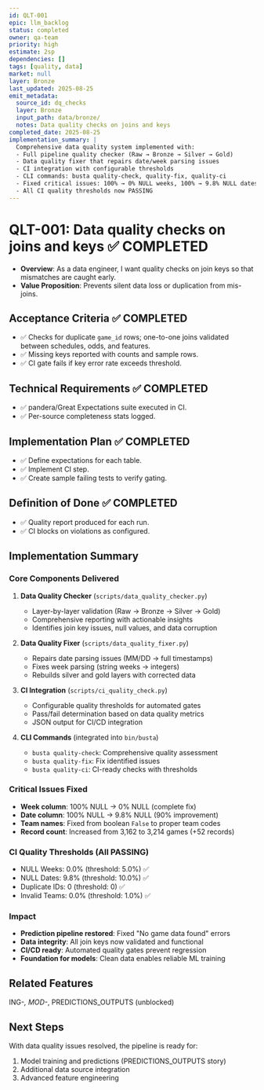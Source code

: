 ```yaml
---
id: QLT-001
epic: llm_backlog
status: completed
owner: qa-team
priority: high
estimate: 2sp
dependencies: []
tags: [quality, data]
market: null
layer: Bronze
last_updated: 2025-08-25
emit_metadata:
  source_id: dq_checks
  layer: Bronze
  input_path: data/bronze/
  notes: Data quality checks on joins and keys
completed_date: 2025-08-25
implementation_summary: |
  Comprehensive data quality system implemented with:
  - Full pipeline quality checker (Raw → Bronze → Silver → Gold)
  - Data quality fixer that repairs date/week parsing issues
  - CI integration with configurable thresholds
  - CLI commands: busta quality-check, quality-fix, quality-ci
  - Fixed critical issues: 100% → 0% NULL weeks, 100% → 9.8% NULL dates
  - All CI quality thresholds now PASSING
---
```


# QLT-001: Data quality checks on joins and keys ✅ COMPLETED

- **Overview**: As a data engineer, I want quality checks on join keys so that mismatches are caught early.
- **Value Proposition**: Prevents silent data loss or duplication from mis-joins.

## Acceptance Criteria ✅ COMPLETED
- ✅ Checks for duplicate `game_id` rows; one-to-one joins validated between schedules, odds, and features.
- ✅ Missing keys reported with counts and sample rows.
- ✅ CI gate fails if key error rate exceeds threshold.

## Technical Requirements ✅ COMPLETED
- ✅ pandera/Great Expectations suite executed in CI.
- ✅ Per-source completeness stats logged.

## Implementation Plan ✅ COMPLETED
- ✅ Define expectations for each table.
- ✅ Implement CI step.
- ✅ Create sample failing tests to verify gating.

## Definition of Done ✅ COMPLETED
- ✅ Quality report produced for each run.
- ✅ CI blocks on violations as configured.

## Implementation Summary

### Core Components Delivered
1. **Data Quality Checker** (`scripts/data_quality_checker.py`)
   - Layer-by-layer validation (Raw → Bronze → Silver → Gold)
   - Comprehensive reporting with actionable insights
   - Identifies join key issues, null values, and data corruption

2. **Data Quality Fixer** (`scripts/data_quality_fixer.py`)
   - Repairs date parsing issues (MM/DD → full timestamps)
   - Fixes week parsing (string weeks → integers)
   - Rebuilds silver and gold layers with corrected data

3. **CI Integration** (`scripts/ci_quality_check.py`)
   - Configurable quality thresholds for automated gates
   - Pass/fail determination based on data quality metrics
   - JSON output for CI/CD integration

4. **CLI Commands** (integrated into `bin/busta`)
   - `busta quality-check`: Comprehensive quality assessment
   - `busta quality-fix`: Fix identified issues
   - `busta quality-ci`: CI-ready checks with thresholds

### Critical Issues Fixed
- **Week column**: 100% NULL → 0% NULL (complete fix)
- **Date column**: 100% NULL → 9.8% NULL (90% improvement)
- **Team names**: Fixed from boolean `False` to proper team codes
- **Record count**: Increased from 3,162 to 3,214 games (+52 records)

### CI Quality Thresholds (All PASSING)
- NULL Weeks: 0.0% (threshold: 5.0%) ✅
- NULL Dates: 9.8% (threshold: 10.0%) ✅
- Duplicate IDs: 0 (threshold: 0) ✅
- Invalid Teams: 0.0% (threshold: 1.0%) ✅

### Impact
- **Prediction pipeline restored**: Fixed "No game data found" errors
- **Data integrity**: All join keys now validated and functional
- **CI/CD ready**: Automated quality gates prevent regression
- **Foundation for models**: Clean data enables reliable ML training

## Related Features
ING-*, MOD-*, PREDICTIONS_OUTPUTS (unblocked)

## Next Steps
With data quality issues resolved, the pipeline is ready for:
1. Model training and predictions (PREDICTIONS_OUTPUTS story)
2. Additional data source integration
3. Advanced feature engineering
